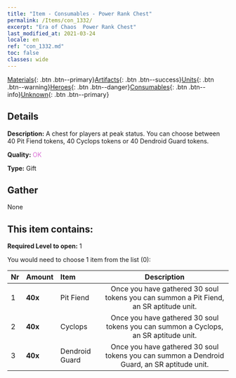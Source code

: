 ```yaml
---
title: "Item - Consumables - Power Rank Chest"
permalink: /Items/con_1332/
excerpt: "Era of Chaos  Power Rank Chest"
last_modified_at: 2021-03-24
locale: en
ref: "con_1332.md"
toc: false
classes: wide
---
```

 [Materials](/Items/){: .btn .btn--primary}[Artifacts](/Items/Artifacts/){: .btn .btn--success}[Units](/Items/Units/){: .btn .btn--warning}[Heroes](/Items/Heroes/){: .btn .btn--danger}[Consumables](/Items/Consumables/){: .btn .btn--info}[Unknown](/Items/Unknown/){: .btn .btn--primary}

## Details
 **Description:** A chest for players at peak status. You can choose between 40 Pit Fiend tokens, 40 Cyclops tokens or 40 Dendroid Guard tokens.

 **Quality:** <span style="color: #DA70D6">OK</span>

 **Type:** Gift

## Gather

  None

## This item contains:

 **Required Level to open:** 1

 You would need to choose 1 item from the list (0):

  | Nr | Amount |     Item    | Description |
  |:---|:-------|:------------|:-----------:|
  | 1 |  **40x** | Pit Fiend | Once you have gathered 30 soul tokens you can summon a Pit Fiend, an SR aptitude unit.  | 
  | 2 |  **40x** | Cyclops | Once you have gathered 30 soul tokens you can summon a Cyclops, an SR aptitude unit.  | 
  | 3 |  **40x** | Dendroid Guard | Once you have gathered 30 soul tokens you can summon a Dendroid Guard, an SR aptitude unit.  | 
